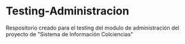 Testing-Administracion
======================

Respositorio creado para el testing del modulo de administración del proyecto de "Sistema de Información Colciencias"
